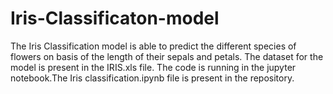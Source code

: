 # Iris-Classificaton-model
The Iris Classification model is able to predict the different species of flowers on basis of the length of their sepals and petals.
The dataset for the model is present in the IRIS.xls file.
The code is running in the jupyter notebook.The Iris classification.ipynb file is present in the repository.
